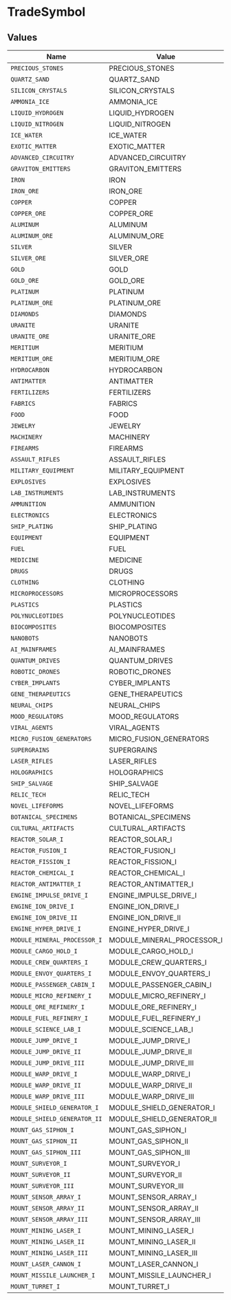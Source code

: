 # TradeSymbol


## Values

| Name                         | Value                        |
| ---------------------------- | ---------------------------- |
| `PRECIOUS_STONES`            | PRECIOUS_STONES              |
| `QUARTZ_SAND`                | QUARTZ_SAND                  |
| `SILICON_CRYSTALS`           | SILICON_CRYSTALS             |
| `AMMONIA_ICE`                | AMMONIA_ICE                  |
| `LIQUID_HYDROGEN`            | LIQUID_HYDROGEN              |
| `LIQUID_NITROGEN`            | LIQUID_NITROGEN              |
| `ICE_WATER`                  | ICE_WATER                    |
| `EXOTIC_MATTER`              | EXOTIC_MATTER                |
| `ADVANCED_CIRCUITRY`         | ADVANCED_CIRCUITRY           |
| `GRAVITON_EMITTERS`          | GRAVITON_EMITTERS            |
| `IRON`                       | IRON                         |
| `IRON_ORE`                   | IRON_ORE                     |
| `COPPER`                     | COPPER                       |
| `COPPER_ORE`                 | COPPER_ORE                   |
| `ALUMINUM`                   | ALUMINUM                     |
| `ALUMINUM_ORE`               | ALUMINUM_ORE                 |
| `SILVER`                     | SILVER                       |
| `SILVER_ORE`                 | SILVER_ORE                   |
| `GOLD`                       | GOLD                         |
| `GOLD_ORE`                   | GOLD_ORE                     |
| `PLATINUM`                   | PLATINUM                     |
| `PLATINUM_ORE`               | PLATINUM_ORE                 |
| `DIAMONDS`                   | DIAMONDS                     |
| `URANITE`                    | URANITE                      |
| `URANITE_ORE`                | URANITE_ORE                  |
| `MERITIUM`                   | MERITIUM                     |
| `MERITIUM_ORE`               | MERITIUM_ORE                 |
| `HYDROCARBON`                | HYDROCARBON                  |
| `ANTIMATTER`                 | ANTIMATTER                   |
| `FERTILIZERS`                | FERTILIZERS                  |
| `FABRICS`                    | FABRICS                      |
| `FOOD`                       | FOOD                         |
| `JEWELRY`                    | JEWELRY                      |
| `MACHINERY`                  | MACHINERY                    |
| `FIREARMS`                   | FIREARMS                     |
| `ASSAULT_RIFLES`             | ASSAULT_RIFLES               |
| `MILITARY_EQUIPMENT`         | MILITARY_EQUIPMENT           |
| `EXPLOSIVES`                 | EXPLOSIVES                   |
| `LAB_INSTRUMENTS`            | LAB_INSTRUMENTS              |
| `AMMUNITION`                 | AMMUNITION                   |
| `ELECTRONICS`                | ELECTRONICS                  |
| `SHIP_PLATING`               | SHIP_PLATING                 |
| `EQUIPMENT`                  | EQUIPMENT                    |
| `FUEL`                       | FUEL                         |
| `MEDICINE`                   | MEDICINE                     |
| `DRUGS`                      | DRUGS                        |
| `CLOTHING`                   | CLOTHING                     |
| `MICROPROCESSORS`            | MICROPROCESSORS              |
| `PLASTICS`                   | PLASTICS                     |
| `POLYNUCLEOTIDES`            | POLYNUCLEOTIDES              |
| `BIOCOMPOSITES`              | BIOCOMPOSITES                |
| `NANOBOTS`                   | NANOBOTS                     |
| `AI_MAINFRAMES`              | AI_MAINFRAMES                |
| `QUANTUM_DRIVES`             | QUANTUM_DRIVES               |
| `ROBOTIC_DRONES`             | ROBOTIC_DRONES               |
| `CYBER_IMPLANTS`             | CYBER_IMPLANTS               |
| `GENE_THERAPEUTICS`          | GENE_THERAPEUTICS            |
| `NEURAL_CHIPS`               | NEURAL_CHIPS                 |
| `MOOD_REGULATORS`            | MOOD_REGULATORS              |
| `VIRAL_AGENTS`               | VIRAL_AGENTS                 |
| `MICRO_FUSION_GENERATORS`    | MICRO_FUSION_GENERATORS      |
| `SUPERGRAINS`                | SUPERGRAINS                  |
| `LASER_RIFLES`               | LASER_RIFLES                 |
| `HOLOGRAPHICS`               | HOLOGRAPHICS                 |
| `SHIP_SALVAGE`               | SHIP_SALVAGE                 |
| `RELIC_TECH`                 | RELIC_TECH                   |
| `NOVEL_LIFEFORMS`            | NOVEL_LIFEFORMS              |
| `BOTANICAL_SPECIMENS`        | BOTANICAL_SPECIMENS          |
| `CULTURAL_ARTIFACTS`         | CULTURAL_ARTIFACTS           |
| `REACTOR_SOLAR_I`            | REACTOR_SOLAR_I              |
| `REACTOR_FUSION_I`           | REACTOR_FUSION_I             |
| `REACTOR_FISSION_I`          | REACTOR_FISSION_I            |
| `REACTOR_CHEMICAL_I`         | REACTOR_CHEMICAL_I           |
| `REACTOR_ANTIMATTER_I`       | REACTOR_ANTIMATTER_I         |
| `ENGINE_IMPULSE_DRIVE_I`     | ENGINE_IMPULSE_DRIVE_I       |
| `ENGINE_ION_DRIVE_I`         | ENGINE_ION_DRIVE_I           |
| `ENGINE_ION_DRIVE_II`        | ENGINE_ION_DRIVE_II          |
| `ENGINE_HYPER_DRIVE_I`       | ENGINE_HYPER_DRIVE_I         |
| `MODULE_MINERAL_PROCESSOR_I` | MODULE_MINERAL_PROCESSOR_I   |
| `MODULE_CARGO_HOLD_I`        | MODULE_CARGO_HOLD_I          |
| `MODULE_CREW_QUARTERS_I`     | MODULE_CREW_QUARTERS_I       |
| `MODULE_ENVOY_QUARTERS_I`    | MODULE_ENVOY_QUARTERS_I      |
| `MODULE_PASSENGER_CABIN_I`   | MODULE_PASSENGER_CABIN_I     |
| `MODULE_MICRO_REFINERY_I`    | MODULE_MICRO_REFINERY_I      |
| `MODULE_ORE_REFINERY_I`      | MODULE_ORE_REFINERY_I        |
| `MODULE_FUEL_REFINERY_I`     | MODULE_FUEL_REFINERY_I       |
| `MODULE_SCIENCE_LAB_I`       | MODULE_SCIENCE_LAB_I         |
| `MODULE_JUMP_DRIVE_I`        | MODULE_JUMP_DRIVE_I          |
| `MODULE_JUMP_DRIVE_II`       | MODULE_JUMP_DRIVE_II         |
| `MODULE_JUMP_DRIVE_III`      | MODULE_JUMP_DRIVE_III        |
| `MODULE_WARP_DRIVE_I`        | MODULE_WARP_DRIVE_I          |
| `MODULE_WARP_DRIVE_II`       | MODULE_WARP_DRIVE_II         |
| `MODULE_WARP_DRIVE_III`      | MODULE_WARP_DRIVE_III        |
| `MODULE_SHIELD_GENERATOR_I`  | MODULE_SHIELD_GENERATOR_I    |
| `MODULE_SHIELD_GENERATOR_II` | MODULE_SHIELD_GENERATOR_II   |
| `MOUNT_GAS_SIPHON_I`         | MOUNT_GAS_SIPHON_I           |
| `MOUNT_GAS_SIPHON_II`        | MOUNT_GAS_SIPHON_II          |
| `MOUNT_GAS_SIPHON_III`       | MOUNT_GAS_SIPHON_III         |
| `MOUNT_SURVEYOR_I`           | MOUNT_SURVEYOR_I             |
| `MOUNT_SURVEYOR_II`          | MOUNT_SURVEYOR_II            |
| `MOUNT_SURVEYOR_III`         | MOUNT_SURVEYOR_III           |
| `MOUNT_SENSOR_ARRAY_I`       | MOUNT_SENSOR_ARRAY_I         |
| `MOUNT_SENSOR_ARRAY_II`      | MOUNT_SENSOR_ARRAY_II        |
| `MOUNT_SENSOR_ARRAY_III`     | MOUNT_SENSOR_ARRAY_III       |
| `MOUNT_MINING_LASER_I`       | MOUNT_MINING_LASER_I         |
| `MOUNT_MINING_LASER_II`      | MOUNT_MINING_LASER_II        |
| `MOUNT_MINING_LASER_III`     | MOUNT_MINING_LASER_III       |
| `MOUNT_LASER_CANNON_I`       | MOUNT_LASER_CANNON_I         |
| `MOUNT_MISSILE_LAUNCHER_I`   | MOUNT_MISSILE_LAUNCHER_I     |
| `MOUNT_TURRET_I`             | MOUNT_TURRET_I               |